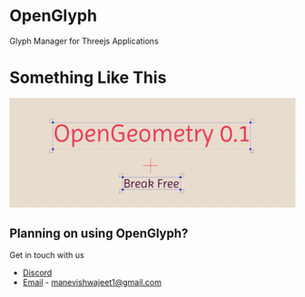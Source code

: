 # OpenGlyph
Glyph Manager for Threejs Applications

# Something Like This
![Preview](https://raw.githubusercontent.com/OpenGeometry-io/OpenGlyph/refs/heads/main/OpenGlyph.png)

## Planning on using OpenGlyph?
Get in touch with us
- [Discord](https://discord.gg/bJbdanVB)
- [Email](manevishwajeet1@gmail.com) - manevishwajeet1@gmail.com

